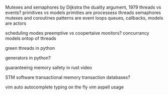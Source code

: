 Mutexes and semaphores by Dijkstra
the duality argument, 1979
threads vs events?
primitives vs models
primities are processess threads semaphores mutexes and coroutines
patterns are event loops queues, callbacks, 
models are actors

scheduling modes
preemptive vs coopertaive
monitors?
concurrancy models ontop of threads

green threads in python

generators in python?

guaranteeing memory safety in rust video

STM
software transactional memory
transaction databases?

vim auto autocomplete typing on the fly
vim aspell usage

